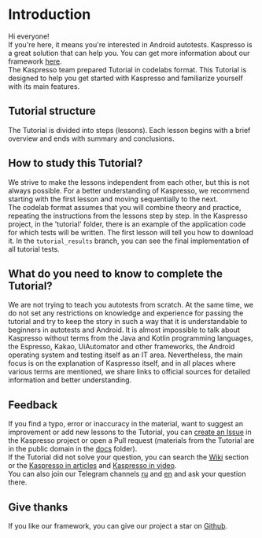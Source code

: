 ﻿# Introduction

Hi everyone!
<br>If you're here, it means you're interested in Android autotests. Kaspresso is a great solution that can help you. You can get more information about our framework [here](https://kasperskylab.github.io/Kaspresso/).
<br>The Kaspresso team prepared Tutorial in codelabs format. This Tutorial is designed to help you get started with Kaspresso and familiarize yourself with its main features.

## Tutorial structure

The Tutorial is divided into steps (lessons). Each lesson begins with a brief overview and ends with summary and conclusions.

## How to study this Tutorial?

We strive to make the lessons independent from each other, but this is not always possible. For a better understanding of Kaspresso, we recommend starting with the first lesson and moving sequentially to the next.
<br>The codelab format assumes that you will combine theory and practice, repeating the instructions from the lessons step by step. In the Kaspresso project, in the 'tutorial' folder, there is an example of the application code for which tests will be written. The first lesson will tell you how to download it. In the `tutorial_results` branch, you can see the final implementation of all tutorial tests.

## What do you need to know to complete the Tutorial?
We are not trying to teach you autotests from scratch. At the same time, we do not set any restrictions on knowledge and experience for passing the tutorial and try to keep the story in such a way that it is understandable to beginners in autotests and Android. It is almost impossible to talk about Kaspresso without terms from the Java and Kotlin programming languages, the Espresso, Kakao, UiAutomator and other frameworks, the Android operating system and testing itself as an IT area. Nevertheless, the main focus is on the explanation of Kaspresso itself, and in all places where various terms are mentioned, we share links to official sources for detailed information and better understanding.

## Feedback

If you find a typo, error or inaccuracy in the material, want to suggest an improvement or add new lessons to the Tutorial, you can [create an Issue](https://github.com/KasperskyLab/Kaspresso/issues/new) in the Kaspresso project or open a Pull request (materials from the Tutorial are in the public domain in the [docs](https://github.com/KasperskyLab/Kaspresso/tree/master/docs) folder).
<br>If the Tutorial did not solve your question, you can search the [Wiki](https://kasperskylab.github.io/Kaspresso/Wiki/Page%20object%20in%20Kaspresso/) section or the [Kaspresso in articles](https://kasperskylab.github.io/Kaspresso/Home/Kaspresso-in-articles/) and [Kaspresso in video](https://kasperskylab.github.io/Kaspresso/Home/Kaspresso-in-videos).
<br>You can also join our Telegram channels [ru](https://t.me/kaspresso) and [en](https://t.me/kaspresso_en) and ask your question there.

## Give thanks
If you like our framework, you can give our project a star on [Github](https://github.com/KasperskyLab/Kaspresso).
